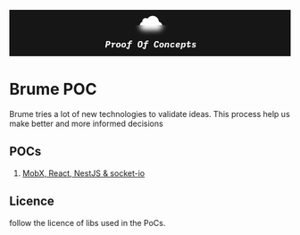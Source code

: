 ![general](assets/general.png)
# Brume POC
Brume tries a lot of new technologies to validate ideas. This process help us make better and more informed decisions

## POCs 
1. [MobX, React, NestJS & socket-io]()

## Licence
follow the licence of libs used in the PoCs.